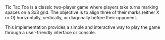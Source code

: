 Tic Tac Toe is a classic two-player game where players take turns marking spaces on a 3x3 grid. The objective is to align three of their marks (either X or O) horizontally, vertically, or diagonally before their opponent.

This implementation provides a simple and interactive way to play the game through a user-friendly interface or console.
